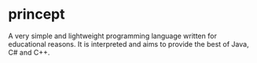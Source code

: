 # princept
A very simple and lightweight programming language written for educational reasons. It is interpreted and aims to provide the best of Java, C# and C++.
